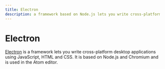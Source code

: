 ```yaml
---
title: Electron
description: a framework based on Node.js lets you write cross-platform desktop applications using JS, HTML and CSS
---
```


# Electron

[Electron](https://github.com/atom/electron) is a framework lets you write cross-platform desktop applications using JavaScript, HTML and CSS. It is based on Node.js and Chromium and is used in the Atom editor.

